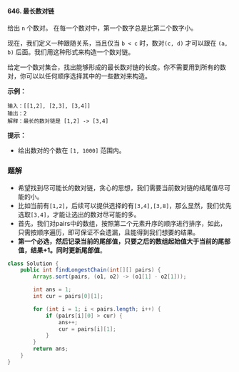 #### 646. 最长数对链

给出 `n` 个数对。 在每一个数对中，第一个数字总是比第二个数字小。

现在，我们定义一种跟随关系，当且仅当 `b < c` 时，数对`(c, d)` 才可以跟在 `(a, b)` 后面。我们用这种形式来构造一个数对链。

给定一个数对集合，找出能够形成的最长数对链的长度。你不需要用到所有的数对，你可以以任何顺序选择其中的一些数对来构造。

**示例：**

```shell
输入：[[1,2], [2,3], [3,4]]
输出：2
解释：最长的数对链是 [1,2] -> [3,4]
```

**提示：**

- 给出数对的个数在 `[1, 1000]` 范围内。

### 题解

- 希望找到尽可能长的数对链，贪心的思想，我们需要当前数对链的结尾值尽可能的小。
- 比如当前有`[1,2]`，后续可以提供选择的有`[3,4],[3,8]`，那么显然，我们优先选取`[3,4]`，才能让选出的数对尽可能的多。
- 首先，我们对pairs中的数组，按照第二个元素升序的顺序进行排序，如此，只需按顺序遍历，即可保证不会遗漏，且能得到我们想要的结果。
- **第一个必选，然后记录当前的尾部值，只要之后的数组起始值大于当前的尾部值，结果+1。同时更新尾部值**。

```java
class Solution {
    public int findLongestChain(int[][] pairs) {
        Arrays.sort(pairs, (o1, o2) -> (o1[1] - o2[1]));

        int ans = 1;
        int cur = pairs[0][1];

        for (int i = 1; i < pairs.length; i++) {
            if (pairs[i][0] > cur) {
                ans++;
                cur = pairs[i][1];
            }
        }
        return ans;
    }
}
```

